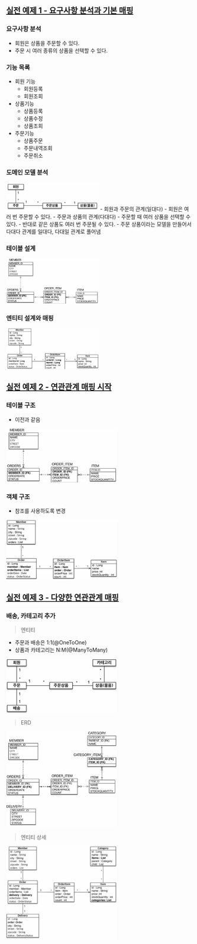 ## [실전 예제 1 - 요구사항 분석과 기본 매핑](https://github.com/iieunji023/jpa-ex01/blob/main/ex01.md)
### 요구사항 분석
- 회원은 상품을 주문할 수 있다.
- 주문 시 여러 종류의 상품을 선택할 수 있다.

### 기능 목록
- 회원 기능
    - 회원등록
    - 회원조회
- 상품기능
    - 상품등록
    - 상품수정
    - 상품조회
- 주문기능
    - 상품주문
    - 주문내역조회
    - 주문취소

### 도메인 모델 분석

<img src="https://github.com/iieunji023/jpa-ex01/blob/main/images/도메인.png" width="250">
- 회원과 주문의 관계(일대다)
    - 회원은 여러 번 주문할 수 있다.
- 주문과 상품의 관계(다대다)
    - 주문할 때 여러 상품을 선택할 수 있다.
    - 반대로 같은 상품도 여러 번 주문될 수 있다.
    - 주문 상품이라는 모델을 만들어서 다대다 관계를 일대다, 다대일 관계로 풀어냄

### 테이블 설계

<img src="https://github.com/iieunji023/jpa-ex01/blob/main/images/테이블구조.png" width="250">

### 엔티티 설계와 매핑

<img src="https://github.com/iieunji023/jpa-ex01/blob/main/images/엔티티.png" width="250">

<br>

## [실전 예제 2 - 연관관계 매핑 시작](https://github.com/iieunji023/jpa-ex01/blob/main/ex02.md)

### 테이블 구조

- 이전과 같음

<img src="https://github.com/iieunji023/jpa-ex01/blob/main/images/테이블구조.png" width="300">

### 객체 구조

- 참조를 사용하도록 변경

<img src="https://github.com/iieunji023/jpa-ex01/blob/main/images/객체구조.png" width="300">

## [실전 예제 3 - 다양한 연관관계 매핑](https://github.com/iieunji023/jpa-ex01/blob/main/ex03.md)

### 배송, 카테고리 추가

> 엔티티

- 주문과 배송은 1:1(@OneToOne)
- 상품과 카테고리는 N:M(@ManyToMany)

<img src="https://github.com/iieunji023/jpa-ex01/blob/main/images/ex03_엔티티.png" width="300">

> ERD

<img src="https://github.com/iieunji023/jpa-ex01/blob/main/images/ex03_erd.png" width="300">

> 엔티티 상세

<img src="https://github.com/iieunji023/jpa-ex01/blob/main/images/ex03_엔티티_상세.png" width="300">
